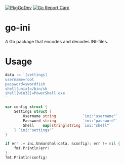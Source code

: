 [![PkgGoDev](https://pkg.go.dev/badge/github.com/subpop/go-ini)](https://pkg.go.dev/github.com/subpop/go-ini)
[![Go Report Card](https://goreportcard.com/badge/github.com/subpop/go-ini)](https://goreportcard.com/report/github.com/subpop/go-ini)

# go-ini

A Go package that encodes and decodes INI-files.

# Usage

```go
data := `[settings]
username=root
password=swordfish
shell[unix]=/bin/sh
shell[win32]=PowerShell.exe
`

var config struct {
    Settings struct {
        Username string            `ini:"username"`
        Password string            `ini:"password"`
        Shell    map[string]string `ini:"shell"`
    } `ini:"settings"`
}

if err := ini.Unmarshal(data, &config); err != nil {
    fmt.Println(err)
}
fmt.Println(config)
```
